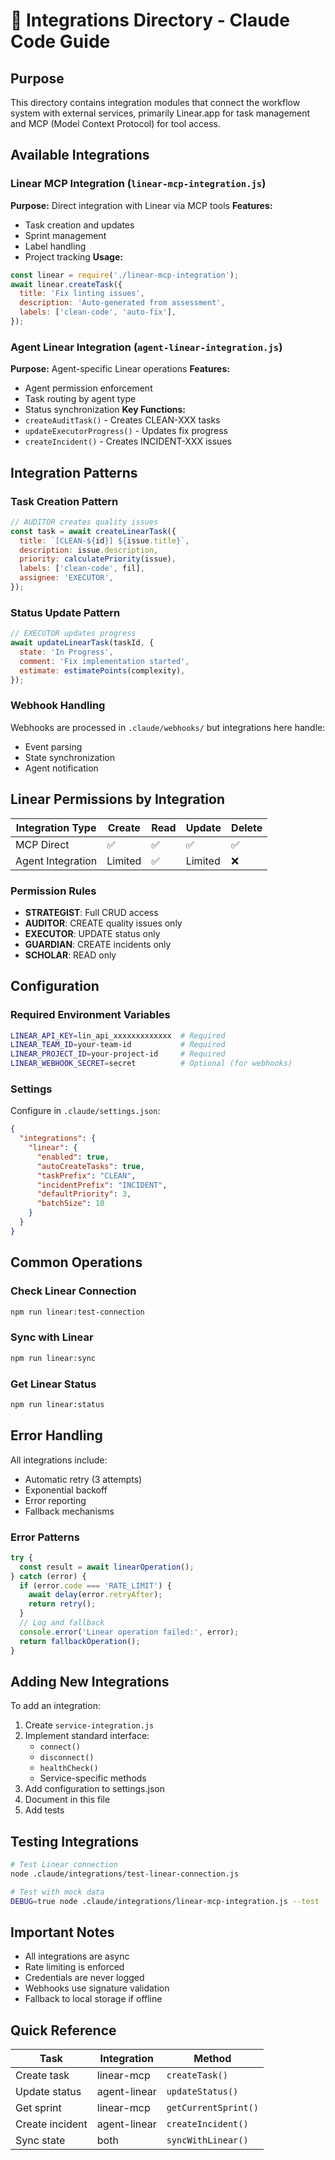 # 🔌 Integrations Directory - Claude Code Guide

## Purpose

This directory contains integration modules that connect the workflow system with external services, primarily Linear.app for task management and MCP (Model Context Protocol) for tool access.

## Available Integrations

### Linear MCP Integration (`linear-mcp-integration.js`)

**Purpose:** Direct integration with Linear via MCP tools
**Features:**

- Task creation and updates
- Sprint management
- Label handling
- Project tracking
  **Usage:**

```javascript
const linear = require('./linear-mcp-integration');
await linear.createTask({
  title: 'Fix linting issues',
  description: 'Auto-generated from assessment',
  labels: ['clean-code', 'auto-fix'],
});
```

### Agent Linear Integration (`agent-linear-integration.js`)

**Purpose:** Agent-specific Linear operations
**Features:**

- Agent permission enforcement
- Task routing by agent type
- Status synchronization
  **Key Functions:**
- `createAuditTask()` - Creates CLEAN-XXX tasks
- `updateExecutorProgress()` - Updates fix progress
- `createIncident()` - Creates INCIDENT-XXX issues

## Integration Patterns

### Task Creation Pattern

```javascript
// AUDITOR creates quality issues
const task = await createLinearTask({
  title: `[CLEAN-${id}] ${issue.title}`,
  description: issue.description,
  priority: calculatePriority(issue),
  labels: ['clean-code', fil],
  assignee: 'EXECUTOR',
});
```

### Status Update Pattern

```javascript
// EXECUTOR updates progress
await updateLinearTask(taskId, {
  state: 'In Progress',
  comment: 'Fix implementation started',
  estimate: estimatePoints(complexity),
});
```

### Webhook Handling

Webhooks are processed in `.claude/webhooks/` but integrations here handle:

- Event parsing
- State synchronization
- Agent notification

## Linear Permissions by Integration

| Integration Type  | Create  | Read | Update  | Delete |
| ----------------- | ------- | ---- | ------- | ------ |
| MCP Direct        | ✅      | ✅   | ✅      | ✅     |
| Agent Integration | Limited | ✅   | Limited | ❌     |

### Permission Rules

- **STRATEGIST**: Full CRUD access
- **AUDITOR**: CREATE quality issues only
- **EXECUTOR**: UPDATE status only
- **GUARDIAN**: CREATE incidents only
- **SCHOLAR**: READ only

## Configuration

### Required Environment Variables

```bash
LINEAR_API_KEY=lin_api_xxxxxxxxxxxxx  # Required
LINEAR_TEAM_ID=your-team-id           # Required
LINEAR_PROJECT_ID=your-project-id     # Required
LINEAR_WEBHOOK_SECRET=secret          # Optional (for webhooks)
```

### Settings

Configure in `.claude/settings.json`:

```json
{
  "integrations": {
    "linear": {
      "enabled": true,
      "autoCreateTasks": true,
      "taskPrefix": "CLEAN",
      "incidentPrefix": "INCIDENT",
      "defaultPriority": 3,
      "batchSize": 10
    }
  }
}
```

## Common Operations

### Check Linear Connection

```bash
npm run linear:test-connection
```

### Sync with Linear

```bash
npm run linear:sync
```

### Get Linear Status

```bash
npm run linear:status
```

## Error Handling

All integrations include:

- Automatic retry (3 attempts)
- Exponential backoff
- Error reporting
- Fallback mechanisms

### Error Patterns

```javascript
try {
  const result = await linearOperation();
} catch (error) {
  if (error.code === 'RATE_LIMIT') {
    await delay(error.retryAfter);
    return retry();
  }
  // Log and fallback
  console.error('Linear operation failed:', error);
  return fallbackOperation();
}
```

## Adding New Integrations

To add an integration:

1. Create `service-integration.js`
2. Implement standard interface:
   - `connect()`
   - `disconnect()`
   - `healthCheck()`
   - Service-specific methods
3. Add configuration to settings.json
4. Document in this file
5. Add tests

## Testing Integrations

```bash
# Test Linear connection
node .claude/integrations/test-linear-connection.js

# Test with mock data
DEBUG=true node .claude/integrations/linear-mcp-integration.js --test
```

## Important Notes

- All integrations are async
- Rate limiting is enforced
- Credentials are never logged
- Webhooks use signature validation
- Fallback to local storage if offline

## Quick Reference

| Task            | Integration  | Method               |
| --------------- | ------------ | -------------------- |
| Create task     | linear-mcp   | `createTask()`       |
| Update status   | agent-linear | `updateStatus()`     |
| Get sprint      | linear-mcp   | `getCurrentSprint()` |
| Create incident | agent-linear | `createIncident()`   |
| Sync state      | both         | `syncWithLinear()`   |
